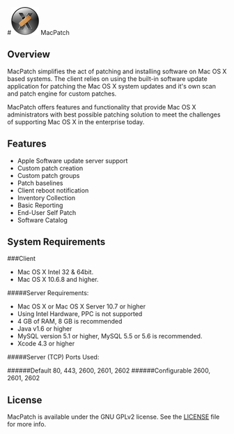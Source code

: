 #![MPLogo](Images/MPLogo_64x64.png "MPLogo") MacPatch

## Overview
MacPatch simplifies the act of patching and installing software on Mac OS X based systems. The client relies on using the built-in software update application for patching the Mac OS X system updates and it's own scan and patch engine for custom patches. 

MacPatch offers features and functionality that provide Mac OS X administrators with best possible patching solution to meet the challenges of supporting Mac OS X in the enterprise today.

## Features

* Apple Software update server support
* Custom patch creation
* Custom patch groups
* Patch baselines
* Client reboot notification
* Inventory Collection
* Basic Reporting
* End-User Self Patch
* Software Catalog

## System Requirements

###Client
* Mac OS X Intel 32 & 64bit.  
* Mac OS X 10.6.8 and higher.

#####Server Requirements:
* Mac OS X or Mac OS X Server 10.7 or higher
* Using Intel Hardware, PPC is not supported
* 4 GB of RAM, 8 GB is recommended
* Java v1.6 or higher
* MySQL version 5.1 or higher, MySQL 5.5 or 5.6 is recommended.
* Xcode 4.3 or higher

#####Server (TCP) Ports Used:

######Default
80, 443, 2600, 2601, 2602
######Configurable
2600, 2601, 2602


## License

MacPatch is available under the GNU GPLv2 license. See the [LICENSE](LICENSE "License") file for more info.
